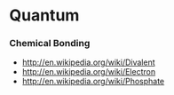 # Quantum 

### Chemical Bonding
+ http://en.wikipedia.org/wiki/Divalent
+ http://en.wikipedia.org/wiki/Electron
+ http://en.wikipedia.org/wiki/Phosphate
